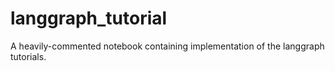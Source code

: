 # langgraph_tutorial
A heavily-commented notebook containing implementation of the langgraph tutorials.
